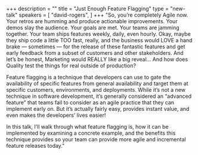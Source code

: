 +++
description = ""
title = "Just Enough Feature Flagging"
type = "new-talk"
speakers = [
        "david-rogers",
]
+++
"So, you’re completely Agile now. Your retros are humming and produce actionable improvements. Your demos slay the audience. Your goals are met. Your teams are jamming together. Your team ships features weekly, daily, even hourly. Okay, maybe they ship code a little TOO fast, really, and the business would LOVE a hand brake — sometimes — for the release of these fantastic features and get early feedback from
a subset of customers and other stakeholders. And let’s be honest, Marketing would REALLY like a big reveal… And how does Quality test the things for real outside of production?

Feature flagging is a technique that developers can use to gate the availability of specific features from general availability and target them at specific customers, environments, and deployments. While it’s not a new technique in software development, it’s generally considered an “advanced feature” that teams fail to consider as an agile practice that they can implement early on. But it’s actually fairly easy, provides instant value, and even makes the developers’ lives easier!

In this talk, I’ll walk through what feature flagging is, how it can be implemented by examining a concrete example, and the benefits this technique provides so your team can provide more agile and incremental feature releases today."